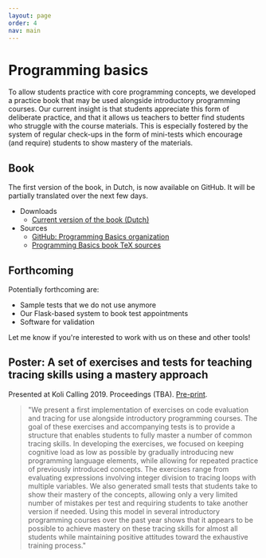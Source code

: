 ```yaml
---
layout: page
order: 4
nav: main
---
```


# Programming basics

To allow students practice with core programming concepts, we developed a practice book that may be used alongside introductory programming courses. Our current insight is that students appreciate this form of deliberate practice, and that it allows us teachers to better find students who struggle with the course materials. This is especially fostered by the system of regular check-ups in the form of mini-tests which encourage (and require) students to show mastery of the materials.

## Book

The first version of the book, in Dutch, is now available on GitHub. It will be partially translated over the next few days.

- Downloads
    - [Current version of the book (Dutch)](book.pdf)
- Sources
    - [GitHub: Programming Basics organization](https://github.com/prgbas)
    - [Programming Basics book TeX sources](https://github.com/prgbas/book)

## Forthcoming

Potentially forthcoming are:

- Sample tests that we do not use anymore
- Our Flask-based system to book test appointments
- Software for validation

Let me know if you're interested to work with us on these and other tools!

## Poster: A set of exercises and tests for teaching tracing skills using a mastery approach

Presented at Koli Calling 2019. Proceedings (TBA). [Pre-print](stegeman-basics-2019.pdf).

> "We present a first implementation of exercises on code evaluation and tracing for use alongside introductory programming courses. The goal of these exercises and accompanying tests is to provide a structure that enables students to fully master a number of common tracing skills. In developing the exercises, we focused on keeping cognitive load as low as possible by gradually introducing new programming language elements, while allowing for repeated practice of previously introduced concepts. The exercises range from evaluating expressions involving integer division to tracing loops with multiple variables. We also generated small tests that students take to show their mastery of the concepts, allowing only a very limited number of mistakes per test and requiring students to take another version if needed. Using this model in several introductory programming courses over the past year shows that it appears to be possible to achieve mastery on these tracing skills for almost all students while maintaining positive attitudes toward the exhaustive training process."
